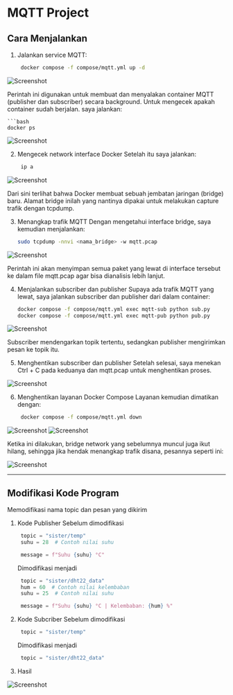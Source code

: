 # MQTT Project
## Cara Menjalankan

1. Jalankan service MQTT:
   
   ```bash
    docker compose -f compose/mqtt.yml up -d

![Screenshot](/MQTT/images/docker_up-d_start.png)

Perintah ini digunakan untuk membuat dan menyalakan container MQTT (publisher dan subscriber) secara background.
Untuk mengecek apakah container sudah berjalan. saya jalankan:
    
    ```bash
    docker ps

![Screenshot](/MQTT/images/docker_ps.png)

2. Mengecek network interface Docker
Setelah itu saya jalankan:
    
    ```bash
     ip a

![Screenshot](/MQTT/images/ip-a.png)


Dari sini terlihat bahwa Docker membuat sebuah jembatan jaringan (bridge) baru. Alamat bridge inilah yang nantinya dipakai untuk melakukan capture trafik dengan tcpdump.

3. Menangkap trafik MQTT
Dengan mengetahui interface bridge, saya kemudian menjalankan:
    
    ```bash
    sudo tcpdump -nnvi <nama_bridge> -w mqtt.pcap

![Screenshot](/MQTT/images/menangkap-trafik.png)

Perintah ini akan menyimpan semua paket yang lewat di interface tersebut ke dalam file mqtt.pcap agar bisa dianalisis lebih lanjut.

4. Menjalankan subscriber dan publisher
Supaya ada trafik MQTT yang lewat, saya jalankan subscriber dan publisher dari dalam container:
    
    ```bash
    docker compose -f compose/mqtt.yml exec mqtt-sub python sub.py
    docker compose -f compose/mqtt.yml exec mqtt-pub python pub.py

![Screenshot](/MQTT/images/menangkap-trafik.png)

Subscriber mendengarkan topik tertentu, sedangkan publisher mengirimkan pesan ke topik itu.

5. Menghentikan subscriber dan publisher
Setelah selesai, saya menekan Ctrl + C pada keduanya dan mqtt.pcap untuk menghentikan proses.

![Screenshot](/MQTT/images/menutup-tangkapan.png)

6. Menghentikan layanan Docker Compose
Layanan kemudian dimatikan dengan:
    
    ```bash
     docker compose -f compose/mqtt.yml down

![Screenshot](/MQTT/images/docker-otw-down.png)
![Screenshot](/MQTT/images/docker-removed.png)

Ketika ini dilakukan, bridge network yang sebelumnya muncul juga ikut hilang, sehingga jika hendak menangkap trafik disana, pesannya seperti ini:

![Screenshot](/MQTT/images/bridge-notfound.png)

---------------------------------------------------------------------------------

## Modifikasi Kode Program

Memodifikasi nama topic dan pesan yang dikirim

1. Kode Publisher 
Sebelum dimodifikasi 

    ```python
     topic = "sister/temp"
     suhu = 28  # Contoh nilai suhu

     message = f"Suhu {suhu} °C"
    ```
    Dimodifikasi menjadi
    ```python
     topic = "sister/dht22_data"
     hum = 60  # Contoh nilai kelembaban
     suhu = 25  # Contoh nilai suhu

     message = f"Suhu {suhu} °C | Kelembaban: {hum} %"
    ```
2. Kode Subcriber 
Sebelum dimodifikasi

    ```python
     topic = "sister/temp"
    ```
    Dimodifikasi menjadi
    ```python
     topic = "sister/dht22_data"
    ```
3. Hasil 

![Screenshot](/MQTT/images/hasil-modif.png)





